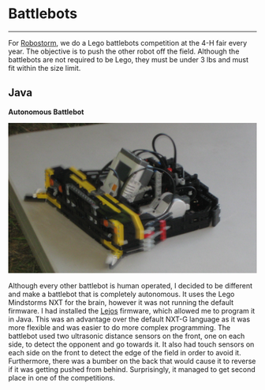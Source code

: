 # Battlebots
---

For [Robostorm](robostorm.md), we do a Lego battlebots competition at the 4-H fair every year. The objective is to push the other robot off the field. Although the battlebots are not required to be Lego, they must be under 3 lbs and must fit within the size limit.

## Java

**Autonomous Battlebot**

![Java Image](battlebot.png)

Although every other battlebot is human operated, I decided to be different and make a battlebot that is completely autonomous. It uses the Lego Mindstorms NXT for the brain, however it was not running the default firmware. I had installed the [Lejos](http://www.lejos.org/) firmware, which allowed me to program it in Java. This was an advantage over the default NXT-G language as it was more flexible and was easier to do more complex programming. The battlebot used two ultrasonic distance sensors on the front, one on each side, to detect the opponent and go towards it. It also had touch sensors on each side on the front to detect the edge of the field in order to avoid it. Furthermore, there was a bumber on the back that would cause it to reverse if it was getting pushed from behind. Surprisingly, it managed to get second place in one of the competitions.
